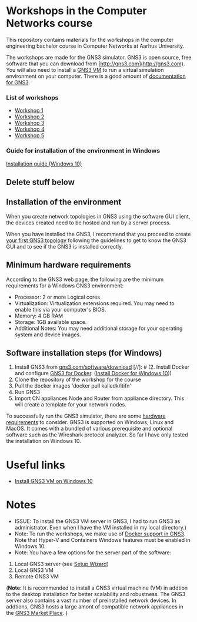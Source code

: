 # Workshops in the Computer Networks course
This repository contains materials for the workshops in the computer engineering bachelor course in Computer Networks at Aarhus University.

The workshops are made for the GNS3 simulator. GNS3 is open source, free software that you can download from [http://gns3.com](http://gns3.com). You will also need to install a [GNS3 VM](https://gns3.com/software/download-vm) to run a virtual simulation environment on your computer. There is a good amount of [documentation for GNS3](https://docs.gns3.com/). 

### List of workshops

- [Workshop 1](https://github.com/rhjacobsen/CN_workshops/tree/master/Workshops/1)
- [Workshop 2](https://github.com/rhjacobsen/CN_workshops/tree/master/Workshops/2)
- [Workshop 3](https://github.com/rhjacobsen/CN_workshops/tree/master/Workshops/3)
- [Workshop 4](https://github.com/rhjacobsen/CN_workshops/tree/master/Workshops/4)
- [Workshop 5](https://github.com/rhjacobsen/CN_workshops/tree/master/Workshops/5)

### Guide for installation of the environment in Windows

[Installation guide (Windows 10)](https://github.com/rhjacobsen/CN_workshops/blob/master/Installation_guide.md)


## Delete stuff below


## Installation of the environment 

When you create network topologies in GNS3 using the software GUI client, the devices created need to be hosted and run by a server process. 

When you have installed the GNS3, I recommend that you proceed to create [your first GNS3 topology](https://docs.gns3.com/docs/getting-started/your-first-gns3-topology/#!) following the guidelines to get to know the GNS3 GUI and to see if the GNS3 is installed correctly.

<a name="hw_reqs"></a>
## Minimum hardware requirements

According to the GNS3 web page, the following are the minimum requirements for a Windows GNS3 environment:
- Processor: 2 or more Logical cores
- Virtualization: Virtualization extensions required. You may need to enable this via your computer's BIOS.
- Memory: 4 GB RAM
- Storage: 1GB available space.
- Additional Notes: You may need additional storage for your operating system and device images.

## Software installation steps (for Windows)

1. Install GNS3 from [gns3.com/software/download](https://www.gns3.com/software/download)
[//]: # (2. Install Docker and configure [GNS3 for Docker](https://github.com/KalleDK/docker-itifn/tree/master/workshops). ([Install Docker for Windows 10](https://docs.docker.com/docker-for-windows/install/)))
3. Clone the repository of the workshop for the course
4. Pull the docker images 'docker pull kalledk/itifn'
2. Run GNS3
3. Import CN appliances Node and Router from appliance directory. This will create a template for your network nodes.

To successfully run the GNS3 simulator, there are some [hardware requirements](#hw_reqs) to consider. GNS3 is supported on Windows, Linux and MacOS. It comes with a bundled of various prerequisite and optional software such as the Wireshark protocol analyzer. So far I have only tested the installation on Windows 10.

# Useful links

- [Install GNS3 VM on Windows 10](https://summarynetworks.com/info-tlc/installing-gns3-vm-on-hyper-v-virtualization-platform-in-windows-10/)


# Notes

* ISSUE: To install the GNS3 VM server in GNS3, I had to run GNS3 as administrator. Even when I have the VM installed in my local directory.)
* Note: To run the workshops, we make use of [Docker support in GNS3](https://docs.gns3.com/docs/emulators/docker-support-in-gns3/#!). Note that Hyper-V and Containers Windows features must be enabled in Windows 10.
* Note: You have a few options for the server part of the software:

1. Local GNS3 server (see [Setup Wizard](https://docs.gns3.com/docs/getting-started/setup-wizard-local-server))
2. Local GNS3 VM
3. Remote GNS3 VM

(**Note:** It is recommended to install a GNS3 virtual machine (VM) in addtion to the desktop installation for better scalability and robustness. The GNS3 server also contains a vast number of preinstalled network devices.
In addtions, GNS3 hosts a large amont of compatible network appliances in the [GNS3 Market Place](https://www.gns3.com/marketplace). )



